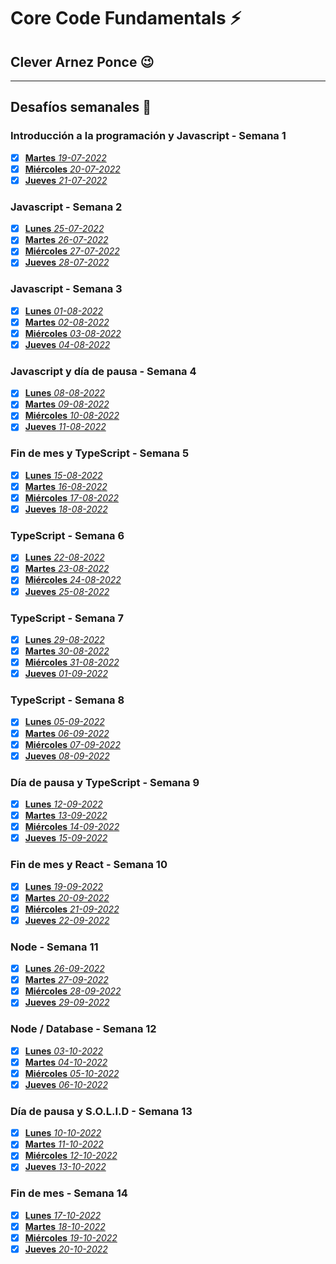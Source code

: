 # Core Code Fundamentals :zap: 
## Clever Arnez Ponce  :wink:
---
## Desafíos semanales  :orange_book:

### Introducción a la programación y Javascript - Semana 1

- [x] [**Martes** *19-07-2022*](/Week1/Martes-19-07-22.md) 
- [x] [**Miércoles** *20-07-2022*](/Week1/Miércoles-20-07-22.md) 
- [x] [**Jueves** *21-07-2022*](/Week1/Jueves-21-07-22.md) 

### Javascript - Semana 2

- [x] [**Lunes** *25-07-2022*](/Week2/Lunes-25-07-22.md) 
- [x] [**Martes** *26-07-2022*](/Week2/Martes-26-07-22.md) 
- [x] [**Miércoles** *27-07-2022*](/Week2/Miércoles-27-07-22.md) 
- [x] [**Jueves** *28-07-2022*](/Week2/Jueves-28-07-22.md) 

### Javascript - Semana 3

- [x] [**Lunes** *01-08-2022*](/Week3/Lunes-01-08-22.md) 
- [x] [**Martes** *02-08-2022*](/Week3/Martes-02-08-22.md) 
- [x] [**Miércoles** *03-08-2022*](/Week3/Miércoles-03-08-22.md) 
- [x] [**Jueves** *04-08-2022*](/Week3/Jueves-04-08-22.md) 

### Javascript y día de pausa - Semana 4

- [x] [**Lunes** *08-08-2022*](/Week4/Lunes-08-08-22.md) 
- [x] [**Martes** *09-08-2022*](/Week4/Martes-09-08-22.md) 
- [x] [**Miércoles** *10-08-2022*](/Week4/Miércoles-10-08-22.md) 
- [x] [**Jueves** *11-08-2022*](/Week4/Jueves-11-08-22.md) 

### Fin de mes y TypeScript - Semana 5

- [x] [**Lunes** *15-08-2022*](/Week5/Lunes-15-08-22.md) 
- [x] [**Martes** *16-08-2022*](/Week5/Martes-16-08-22.md) 
- [x] [**Miércoles** *17-08-2022*](/Week5/Miércoles-17-08-22.md) 
- [x] [**Jueves** *18-08-2022*](/Week5/Jueves-18-08-22.md) 

### TypeScript - Semana 6

- [x] [**Lunes** *22-08-2022*](/Week6/Lunes-22-08-22.md) 
- [x] [**Martes** *23-08-2022*](/Week6/Martes-23-08-22.md) 
- [x] [**Miércoles** *24-08-2022*](/Week6/Miércoles-24-08-22.md) 
- [x] [**Jueves** *25-08-2022*](/Week6/Jueves-25-08-22.md) 

### TypeScript - Semana 7

- [x] [**Lunes** *29-08-2022*](/Week7/Lunes-29-08-22.md) 
- [x] [**Martes** *30-08-2022*](/Week7/Martes-30-08-22.md) 
- [x] [**Miércoles** *31-08-2022*](/Week7/Miércoles-31-08-22.md) 
- [x] [**Jueves** *01-09-2022*](/Week7/Jueves-01-09-22.md) 

### TypeScript - Semana 8

- [x] [**Lunes** *05-09-2022*](/Week8/Lunes-05-09-22.md) 
- [x] [**Martes** *06-09-2022*](/Week8/Martes-06-09-22.md) 
- [x] [**Miércoles** *07-09-2022*](/Week8/Miércoles-07-09-22.md) 
- [x] [**Jueves** *08-09-2022*](/Week8/Jueves-08-09-22.md) 

### Día de pausa y TypeScript - Semana 9

- [x] [**Lunes** *12-09-2022*](/Week9/Lunes-12-09-22.md) 
- [x] [**Martes** *13-09-2022*](/Week9/Martes-13-09-22.md) 
- [x] [**Miércoles** *14-09-2022*](/Week9/Miércoles-14-09-22.md) 
- [x] [**Jueves** *15-09-2022*](/Week9/Jueves-15-09-22.md) 

### Fin de mes y React - Semana 10

- [x] [**Lunes** *19-09-2022*](/Week10/Lunes-19-09-22.md) 
- [x] [**Martes** *20-09-2022*](/Week10/Martes-20-09-22.md) 
- [x] [**Miércoles** *21-09-2022*](/Week10/Miércoles-21-09-22.md) 
- [x] [**Jueves** *22-09-2022*](/Week10/Jueves-22-09-22.md) 

### Node - Semana 11

- [x] [**Lunes** *26-09-2022*](/Week11/Lunes-26-09-22.md) 
- [x] [**Martes** *27-09-2022*](/Week11/Martes-27-09-22.md) 
- [x] [**Miércoles** *28-09-2022*](/Week11/Miércoles-28-09-22.md) 
- [x] [**Jueves** *29-09-2022*](/Week11/Jueves-29-09-22.md) 

### Node / Database - Semana 12

- [x] [**Lunes** *03-10-2022*](/Week12/Lunes-03-10-22.md) 
- [x] [**Martes** *04-10-2022*](/Week12/Martes-04-10-22.md) 
- [x] [**Miércoles** *05-10-2022*](/Week12/Miércoles-05-10-22.md) 
- [x] [**Jueves** *06-10-2022*](/Week12/Jueves-06-10-22.md)

### Día de pausa y S.O.L.I.D - Semana 13

- [x] [**Lunes** *10-10-2022*](/Week13/Lunes-10-10-22.md) 
- [x] [**Martes** *11-10-2022*](/Week13/Martes-11-10-22.md) 
- [x] [**Miércoles** *12-10-2022*](/Week13/Miércoles-12-10-22.md) 
- [x] [**Jueves** *13-10-2022*](/Week13/Jueves-13-10-22.md) 

### Fin de mes - Semana 14

- [x] [**Lunes** *17-10-2022*](/Week14/Lunes-17-10-22.md) 
- [x] [**Martes** *18-10-2022*](/Week14/Martes-18-10-22.md) 
- [x] [**Miércoles** *19-10-2022*](/Week14/Miércoles-19-10-22.md) 
- [x] [**Jueves** *20-10-2022*](/Week14/Jueves-20-10-22.md) 
